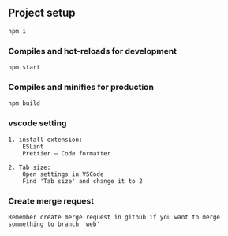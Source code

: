 ## Project setup

```
npm i
```

### Compiles and hot-reloads for development

```
npm start
```

### Compiles and minifies for production

```
npm build
```

### vscode setting

```
1. install extension:
    ESLint
    Prettier — Code formatter

2. Tab size:
    Open settings in VSCode
    Find 'Tab size' and change it to 2
```

### Create merge request

```
Remember create merge request in github if you want to merge sommething to branch 'web'
```
